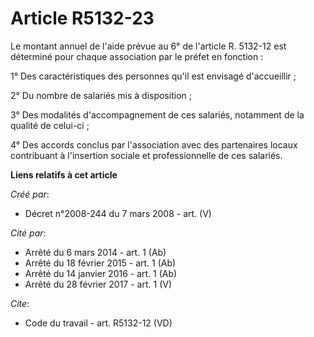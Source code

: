 # Article R5132-23

Le montant annuel de l'aide prévue au 6° de l'article R. 5132-12 est déterminé pour chaque association par le préfet en
fonction : 

1° Des caractéristiques des personnes qu'il est envisagé d'accueillir ; 

2° Du nombre de salariés mis à disposition ; 

3° Des modalités d'accompagnement de ces salariés, notamment de la qualité de celui-ci ; 

4° Des accords conclus par l'association avec des partenaires locaux contribuant à l'insertion sociale et professionnelle de
ces salariés.

**Liens relatifs à cet article**

_Créé par_:

  - Décret n°2008-244 du 7 mars 2008 - art. (V)

_Cité par_:

  - Arrêté du 6 mars 2014 - art. 1 (Ab)
  - Arrêté du 18 février 2015 - art. 1 (Ab)
  - Arrêté du 14 janvier 2016 - art. 1 (Ab)
  - Arrêté du 28 février 2017 - art. 1 (V)

_Cite_:

  - Code du travail - art. R5132-12 (VD)
